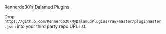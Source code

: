 Rennerdo30's Dalamud Plugins

Drop `https://github.com/Rennerdo30/MyDalamudPlugins/raw/master/pluginmaster.json` into your third party repo URL list.
